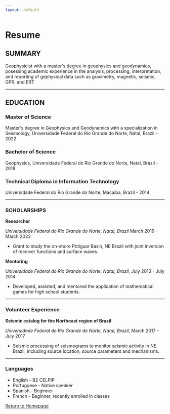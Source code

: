 ```yaml
---
layout: default
---
```


# Resume


## SUMMARY 
Geophysicist with a master's degree in geophysics and geodynamics, posessing academic experience in the analysis, processing, interpretation, and reporting of gephysical data such as gravimetry, magnetic, seismic, GPR, and ERT

* * *
## EDUCATION

### Master of Science

Master's degree in Geophysics and Geodynamics with a specialization in Seismology, Universidade Federal do Rio Grande do Norte, Natal, Brazil - 2022

### Bachelor of Science
Geophysics, Universidade Federal do Rio Grande do Norte, Natal, Brazil - 2018

### Technical Diploma in Information Technology
Universidade Federal do Rio Grande do Norte, Macaiba, Brazil - 2014

* * *
### SCHOLARSHIPS

**Researcher** 

_Universidade Federal do Rio Grande do Norte, Natal, Brazil_
March 2019 - March 2022
  - Grant to study the on-shore Potiguar Basin, NE Brazil with joint inversion of receiver functions and surface waves.

**Mentoring**

_Universidade Federal do Rio Grande do Norte, Natal, Brazil_,
July 2013 - July 2014
  - Developed, assisted, and mentored the application of mathematical games for high school students.

* * *
### Volunteer Experience

**Seismic catalog for the Northeast region of Brazil**

_Universidade Federal do Rio Grande do Norte, Natal, Brazil_,
March 2017 - July 2017
  - Seismic processing of seismograms to monitor seismic activity in NE Brazil, including source location, source parameters and mechanisms.

* * *

### Languages
* English - B2 CELPIP
* Portuguese - Native speaker
* Spanish - Beginner
* French - Beginner, recently enrolled in classes




[Return to Homepage](./)
